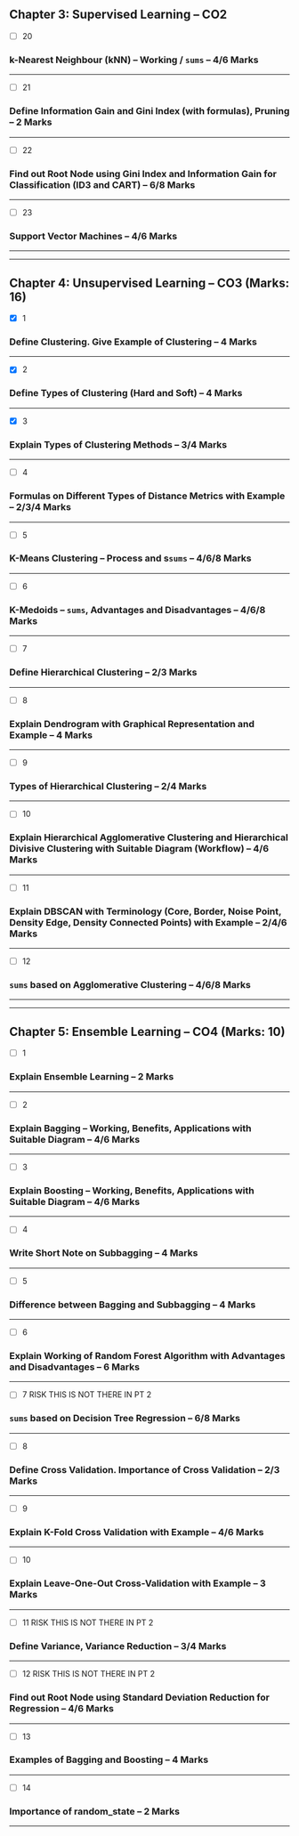 ## Chapter 3: Supervised Learning – CO2  

- [ ] 20  
### k-Nearest Neighbour (kNN) – Working / ``sums`` – 4/6 Marks  

***

- [ ] 21  
### Define Information Gain and Gini Index (with formulas), Pruning – 2 Marks  

***

- [ ] 22  
### Find out Root Node using Gini Index and Information Gain for Classification (ID3 and CART) – 6/8 Marks  

***

- [ ] 23  
### Support Vector Machines – 4/6 Marks  

***

---

## Chapter 4: Unsupervised Learning – CO3 (Marks: 16)  

- [x] 1  
### Define Clustering. Give Example of Clustering – 4 Marks  


***
-   [x] 2
    

### Define Types of Clustering (Hard and Soft) – 4 Marks

***

- [x] 3  
### Explain Types of Clustering Methods – 3/4 Marks  

***

- [ ] 4  
### Formulas on Different Types of Distance Metrics with Example – 2/3/4 Marks  

***

- [ ] 5  
### K-Means Clustering – Process and s`sums` – 4/6/8 Marks  

***

- [ ] 6  
### K-Medoids – `sums`, Advantages and Disadvantages – 4/6/8 Marks  

***

- [ ] 7  
### Define Hierarchical Clustering – 2/3 Marks  

***

- [ ] 8  
### Explain Dendrogram with Graphical Representation and Example – 4 Marks  

***

- [ ] 9  
### Types of Hierarchical Clustering – 2/4 Marks  

***

- [ ] 10  
### Explain Hierarchical Agglomerative Clustering and Hierarchical Divisive Clustering with Suitable Diagram (Workflow) – 4/6 Marks  

***

- [ ] 11  
### Explain DBSCAN with Terminology (Core, Border, Noise Point, Density Edge, Density Connected Points) with Example – 2/4/6 Marks  

***

- [ ] 12  
### `sums` based on Agglomerative Clustering – 4/6/8 Marks  

***

---

## Chapter 5: Ensemble Learning – CO4 (Marks: 10)  

- [ ] 1  
### Explain Ensemble Learning – 2 Marks  

***

- [ ] 2  
### Explain Bagging – Working, Benefits, Applications with Suitable Diagram – 4/6 Marks  

***

- [ ] 3  
### Explain Boosting – Working, Benefits, Applications with Suitable Diagram – 4/6 Marks  

***

- [ ] 4  
### Write Short Note on Subbagging – 4 Marks  

***

- [ ] 5  
### Difference between Bagging and Subbagging – 4 Marks  

***

- [ ] 6  
### Explain Working of Random Forest Algorithm with Advantages and Disadvantages – 6 Marks  

***

- [ ] 7   RISK THIS IS NOT THERE IN PT 2
### `sums` based on Decision Tree Regression – 6/8 Marks  

***

- [ ] 8  
### Define Cross Validation. Importance of Cross Validation – 2/3 Marks  

***

- [ ] 9  
### Explain K-Fold Cross Validation with Example – 4/6 Marks  

***

- [ ] 10  
### Explain Leave-One-Out Cross-Validation with Example – 3 Marks  

***

- [ ] 11    RISK THIS IS NOT THERE IN PT 2
### Define Variance, Variance Reduction – 3/4 Marks  

***

- [ ] 12    RISK THIS IS NOT THERE IN PT 2
### Find out Root Node using Standard Deviation Reduction for Regression – 4/6 Marks  

***

- [ ] 13  
### Examples of Bagging and Boosting – 4 Marks  

***

- [ ] 14  
### Importance of random_state – 2 Marks  

***
